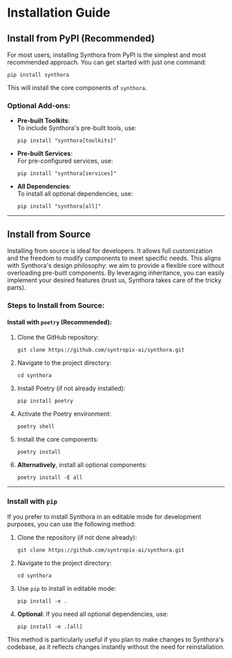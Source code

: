 # Installation Guide

## Install from PyPI (Recommended)

For most users, installing Synthora from PyPI is the simplest and most recommended approach. You can get started with just one command:

```shell
pip install synthora
```

This will install the core components of `synthora`. 

### Optional Add-ons:
- **Pre-built Toolkits**:  
  To include Synthora's pre-built tools, use:
  ```shell
  pip install "synthora[toolkits]"
  ```
  
- **Pre-built Services**:  
  For pre-configured services, use:
  ```shell
  pip install "synthora[services]"
  ```

- **All Dependencies**:  
  To install all optional dependencies, use:
  ```shell
  pip install "synthora[all]"
  ```

---

## Install from Source

Installing from source is ideal for developers. It allows full customization and the freedom to modify components to meet specific needs. This aligns with Synthora's design philosophy: we aim to provide a flexible core without overloading pre-built components. By leveraging inheritance, you can easily implement your desired features (trust us, Synthora takes care of the tricky parts).

### Steps to Install from Source:

#### Install with `poetry` (Recommended):

1. Clone the GitHub repository:
   ```shell
   git clone https://github.com/syntropix-ai/synthora.git
   ```

2. Navigate to the project directory:
   ```shell
   cd synthora
   ```

3. Install Poetry (if not already installed):
   ```shell
   pip install poetry
   ```

4. Activate the Poetry environment:
   ```shell
   poetry shell
   ```

5. Install the core components:
   ```shell
   poetry install
   ```

6. **Alternatively**, install all optional components:
   ```shell
   poetry install -E all
   ```

---

### Install with `pip`

If you prefer to install Synthora in an editable mode for development purposes, you can use the following method:

1. Clone the repository (if not done already):
   ```shell
   git clone https://github.com/syntropix-ai/synthora.git
   ```

2. Navigate to the project directory:
   ```shell
   cd synthora
   ```

3. Use `pip` to install in editable mode:
   ```shell
   pip install -e .
   ```

4. **Optional**: If you need all optional dependencies, use:
   ```shell
   pip install -e .[all]
   ```

This method is particularly useful if you plan to make changes to Synthora's codebase, as it reflects changes instantly without the need for reinstallation.